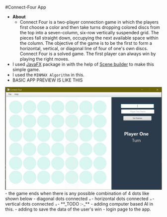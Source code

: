 #Connect-Four App
- **About** 
  - Connect Four is a two-player connection game in which the players first choose a color and then take turns dropping colored discs from the top into a seven-column, six-row vertically suspended grid. The pieces fall straight down, occupying the next available space within the column. The objective of the game is to be the first to form a horizontal, vertical, or diagonal line of four of one's own discs. Connect Four is a solved game. The first player can always win by playing the right moves.
- I used [JavaFX](https://docs.oracle.com/javafx/2/overview/jfxpub-overview.htm) package in with the help of [Scene builder](https://gluonhq.com/products/scene-builder/) to make this simple game.
- I used the `MINMAX Algorithm` in this.
- BASIC APP PREVIEW IS LIKE THIS
<img src="app_preview.JPG">
- the game ends when there is any possible combination of 4 dots like shown below
  - diagonal dots connected
    <img height="5" src="diagonal_combination.JPG" title="diagonal connect" width="5"/>
  - horizontal dots connected
    <img height="5" src="horizontal_combination.JPG" title="horizontal connect" width="5"/>
  - vertical dots connected
    <img height="5" src="vertical_combination.JPG" title="vertical connect" width="5"/>
- **_TODO :-_**
  - adding computer based AI in this.
  - adding to save the data of the user's win 
  - login page to the app.